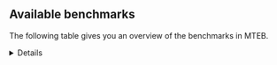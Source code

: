 ## Available benchmarks
The following table gives you an overview of the benchmarks in MTEB.

<details>

<!-- This allows the table to be autogenerated in the future: -->
<!-- BENCHMARKS TABLE START -->

| Name | Leaderboard name | # Tasks | Task Types | Domains | Languages |
|------|------------------|---------|------------|---------|-----------|
| [BEIR](https://arxiv.org/abs/2104.08663) | BEIR | 15 | Retrieval: 15 | [Written, Medical, Encyclopaedic, Government, Blog, Social, Academic, Reviews, Programming, News, Financial, Non-fiction, Web] | eng |
| [BEIR-NL](https://arxiv.org/abs/2412.08329) | BEIR-NL | 15 | Retrieval: 15 | [Written, Medical, Encyclopaedic, Academic, Non-fiction, Web] | nld |
| [BRIGHT](https://brightbenchmark.github.io/) | BRIGHT | 1 | Retrieval: 1 | [Written, Non-fiction] | eng |
| [BRIGHT (long)](https://brightbenchmark.github.io/) | BRIGHT (long) | 1 | Retrieval: 1 | [Written, Non-fiction] | eng |
| [BuiltBench(eng)](https://arxiv.org/abs/2411.12056) | BuiltBench(eng) | 4 | Clustering: 2, Retrieval: 1, Reranking: 1 | [Engineering, Written] | eng |
| [ChemTEB](https://arxiv.org/abs/2412.00532) | Chemical | 27 | BitextMining: 1, Classification: 17, Clustering: 2, PairClassification: 5, Retrieval: 2 | [Chemistry] | spa,zho,fra,eng,nld,kor,por,hin,tur,ces,msa,jpn,deu |
| [CoIR](https://github.com/CoIR-team/coir) | Code Information Retrieval | 10 | Retrieval: 10 | [Programming, Written] | go,javascript,eng,php,ruby,python,c++,java,sql |
| [CodeRAG](https://arxiv.org/abs/2406.14497) | CodeRAG | 4 | Reranking: 4 | [Programming] | python |
| [Encodechka](https://github.com/avidale/encodechka) | Encodechka | 7 | STS: 2, Classification: 4, PairClassification: 1 | [Written, Government, Social, Fiction, News, Non-fiction, Web] | rus |
| [FollowIR](https://arxiv.org/abs/2403.15246) | Instruction Following | 3 | InstructionRetrieval: 3 | [News, Written] | eng |
| [LongEmbed](https://arxiv.org/abs/2404.12096v2) | Long-context Retrieval | 6 | Retrieval: 6 | [Written, Encyclopaedic, Blog, Fiction, Spoken, Academic, Non-fiction] | eng |
| [MIEB(Img)](https://arxiv.org/abs/2504.10471) | Image only | 49 | Any2AnyRetrieval: 15, ImageClassification: 22, ImageClustering: 5, VisualSTS(eng): 5, VisualSTS(multi): 2 | [Scene, Medical, Encyclopaedic, Written, Blog, Social, Spoken, Reviews, News, Non-fiction, Web] | spa,pol,fra,rus,eng,nld,kor,ara,cmn,ita,por,tur,deu |
| [MIEB(Multilingual)](https://arxiv.org/abs/2504.10471) | Image-Text, Multilingual | 130 | ImageClassification: 22, ImageClustering: 5, ZeroShotClassification: 23, VisionCentricQA: 6, Compositionality: 7, VisualSTS(eng): 7, Any2AnyRetrieval: 45, DocumentUnderstanding: 10, Any2AnyMultilingualRetrieval: 3, VisualSTS(multi): 2 | [Scene, Medical, Encyclopaedic, Constructed, Written, Social, Blog, Spoken, Academic, Reviews, News, Non-fiction, Web] | spa,zho,pol,ron,quz,fas,fin,mri,jpn,fil,tha,bul,dan,rus,vie,ara,ita,hun,tel,ukr,fra,hrv,eng,est,nld,heb,por,nor,tur,ell,ces,swe,deu,ind,ben,cmn,kor,hin,swa |
| [MIEB(eng)](https://arxiv.org/abs/2504.10471) | Image-Text, English | 125 | ImageClassification: 22, ImageClustering: 5, ZeroShotClassification: 23, VisionCentricQA: 6, Compositionality: 7, VisualSTS(eng): 7, Any2AnyRetrieval: 45, DocumentUnderstanding: 10 | [Scene, Medical, Encyclopaedic, Constructed, Written, Social, Blog, Spoken, Academic, Reviews, News, Non-fiction, Web] | eng |
| [MIEB(lite)](https://arxiv.org/abs/2504.10471) | Image-Text, Lite | 51 | ImageClassification: 8, ImageClustering: 2, ZeroShotClassification: 7, VisionCentricQA: 5, Compositionality: 6, VisualSTS(eng): 2, VisualSTS(multi): 2, Any2AnyRetrieval: 11, DocumentUnderstanding: 6, Any2AnyMultilingualRetrieval: 2 | [Scene, Medical, Encyclopaedic, Written, Social, Blog, Spoken, Academic, Reviews, News, Non-fiction, Web] | spa,pol,ron,zho,quz,fas,fin,mri,jpn,fil,tha,bul,dan,rus,vie,ara,ita,hun,tel,ukr,fra,hrv,eng,nld,por,est,heb,nor,tur,ell,ces,swe,deu,ind,ben,cmn,kor,hin,swa |
| [MINERSBitextMining](https://arxiv.org/pdf/2406.07424) | MINERSBitextMining | 7 | BitextMining: 7 | [Social, Reviews, Written] | awa,fin,ina,bos,pcm,min,yid,abs,dan,bbc,mad,ita,max,mui,yor,nij,xho,isl,swg,fao,ell,swh,tur,khm,jav,ben,cmn,hin,amh,uig,dtp,pms,tuk,pol,ace,bew,aze,sqi,hsb,mkd,sun,gsw,oci,bul,slk,ceb,dsb,epo,vie,lit,hun,cha,tat,pes,ibo,hau,hrv,afr,nld,hye,nno,arq,slv,deu,mak,kzj,csb,gle,nds,urd,kaz,cym,glg,bjn,rej,spa,war,yue,ang,ile,jpn,bug,kur,tam,rus,uzb,cor,cbk,orv,kat,fra,lat,lfn,arz,nov,fry,pam,por,gla,ces,bre,mal,tzl,lvs,kor,zsm,ron,mhr,wuu,ast,tha,tgl,ara,bel,bhp,ban,tel,ukr,eus,kab,eng,ber,est,heb,nob,srp,swe,ind,mon,cat,mar,ido |
| MTEB(Code, v1) | Code | 12 | Retrieval: 12 | [Programming, Written] | typescript,go,javascript,eng,php,shell,ruby,swift,scala,python,c++,c,rust,java,sql |
| MTEB(Europe, v1) | European | 74 | BitextMining: 7, Classification: 21, Clustering: 8, Retrieval: 15, InstructionRetrieval: 3, MultilabelClassification: 2, PairClassification: 6, Reranking: 3, STS: 9 | [Written, Constructed, Government, Blog, Fiction, News, Programming, Reviews, Financial, Non-fiction, Subtitles, Medical, Encyclopaedic, Legal, Social, Religious, Spoken, Academic, Web] | pol,spa,ron,fin,bul,dan,slk,lit,ita,hun,mlt,eus,fra,lav,hrv,eng,nld,por,est,isl,nno,nob,fao,ell,ces,slv,swe,deu,gle,rom |
| MTEB(Indic, v1) | Indic | 23 | BitextMining: 4, Clustering: 1, Classification: 13, PairClassification: 1, Retrieval: 2, Reranking: 1, STS: 1 | [Written, Constructed, Encyclopaedic, Legal, Government, Social, Spoken, Fiction, Religious, Reviews, News, Non-fiction, Web] | mwr,bgc,awa,gom,boy,nep,mup,tam,doi,pus,snd,bod,hne,tel,kas,brx,mni,pan,eng,npi,guj,mal,ory,asm,ben,sat,urd,mar,hin,kan,bho,gbm,raj,mai,san |
| MTEB(Law, v1) | Legal | 8 | Retrieval: 8 | [Written, Legal] | zho,deu,eng |
| MTEB(Medical, v1) | Medical | 12 | Retrieval: 9, Clustering: 2, Reranking: 1 | [Written, Medical, Government, Academic, Non-fiction, Web] | spa,pol,zho,fra,rus,vie,eng,cmn,kor,ara |
| MTEB(Multilingual, v1) | Multilingual | 132 | BitextMining: 13, Classification: 43, Clustering: 17, Retrieval: 18, InstructionRetrieval: 3, MultilabelClassification: 5, PairClassification: 11, Reranking: 6, STS: 16 | [Written, Constructed, Government, Blog, Fiction, News, Programming, Reviews, Financial, Non-fiction, Subtitles, Entertainment, Medical, Encyclopaedic, Legal, Social, Religious, Spoken, Academic, Web] | con,awa,clu,tna,bos,scn,pcm,tiw,orm,tte,amn,hus,srm,tac,wim,quh,dwy,amx,ian,wiu,ita,aon,max,ngp,kyc,gyr,bod,kwj,kmg,xon,snp,kms,agd,avt,mni,ake,boa,tur,trc,fao,pri,hla,mco,khm,mbb,kwf,ayr,kan,gof,kpf,beo,seh,bps,raj,mey,maj,mav,mcd,amo,bgs,mpj,cbt,gai,zul,iou,urb,haw,byx,met,obo,cgc,mdy,omw,mkd,alp,sgb,cut,kos,jic,mup,nhw,vie,dsb,gsw,lit,bzj,ckb,qup,qxn,fuv,ino,bki,pes,cta,fuf,hau,caf,yaq,dhg,bhg,kvg,bnp,hye,nno,aau,wer,kvn,msk,slv,ewe,deu,tku,bco,bhl,mux,zpm,bvd,agg,wrk,bam,gaz,ctu,amp,aai,ghs,gym,ngu,apc,ars,dgz,swa,nop,smk,glg,war,nys,pao,poi,dww,ffm,mcb,txu,zab,acu,gnw,pah,aak,cax,kjs,kmo,amk,kkc,gdr,chq,sot,pab,mig,als,hns,stp,ksd,crh,mkn,zar,srq,snd,arb,kpx,spp,mxb,qvh,mam,orv,dah,amm,srn,mcp,ttc,arz,qvm,qvw,pam,cco,gub,nor,llg,bjz,hlt,lex,gla,cbs,sbk,cui,txq,asm,daa,wiv,mih,kmu,kne,inb,mps,zai,sat,suz,nlg,xbi,chz,kgk,cmo,bgc,pwg,box,mgh,bjk,ese,jni,wal,wsk,lac,dwr,uvl,ast,blz,mbs,arl,pio,qvz,zyp,cnt,umb,msc,ndj,qvc,tzj,mlt,tel,aii,grn,amr,zpc,ter,ppo,nso,eus,mau,auc,nqo,apn,cuc,rop,gui,taw,cpc,top,shi,nii,wnc,sah,qvn,ycn,att,tgp,ssd,dif,fue,gaw,mar,mzz,tsn,toc,gbm,awx,mya,cth,mti,aom,tgk,fin,tir,emi,qvs,min,ikk,cnl,ary,gdn,abs,pag,hui,cap,uri,ubu,mhl,fuc,sri,dan,ton,wat,wed,bmu,huu,pad,cac,mui,sco,usa,nhe,kpj,awk,kas,tah,yre,kmh,swg,kir,ell,mwp,ndg,bjr,nuy,mmo,yal,poh,kmk,lus,glk,qwh,khk,apw,sab,ben,ruf,sbe,bho,klv,tuc,hat,kea,crx,rom,kto,tpz,noa,pol,mkj,reg,ace,vid,yut,tdt,pon,mri,guo,maa,kje,nch,buk,agm,bba,bjp,yuj,car,etr,slk,epo,kbm,swp,xtd,aby,tpa,kdc,hvn,nwi,tbg,cha,for,xnn,tat,kyq,wol,tzm,run,kqc,som,fon,yrb,afr,npi,mgc,lij,plt,dyu,mak,wbp,ksj,lid,waj,zao,qxh,eri,zaj,nhu,zpq,ebk,tav,sua,zac,rej,bdd,tbf,yue,nvm,tnc,chk,gwi,cjo,shj,gvc,lww,wbi,acm,grc,tos,bug,sue,kur,tbo,ydd,tmd,tue,zaa,spy,mic,nca,poe,hch,mpx,otq,nss,ons,prf,agt,alq,gng,lat,ncu,sbs,por,snn,mos,aer,tbc,kin,tgo,tzl,piu,ncj,snx,klt,gup,kiw,too,sgz,mna,ntp,ilo,sny,mto,poy,nde,mox,agn,cme,zho,bao,kkl,arp,tcz,row,quf,kpw,lgl,nak,apr,ssw,cav,abx,tfr,tgl,cbr,kdl,bhp,tew,ban,aey,leu,zaw,agr,kbc,mca,zas,mph,svk,bkq,kue,est,wnu,adz,hbo,heb,kwd,chv,tcs,gux,kze,ziw,myu,ctp,cbu,guh,cat,mon,wap,gvf,gul,jac,tnp,zca,tzo,yka,acq,cak,bus,hmo,ssg,rro,ina,bjv,mbl,urw,mib,nep,shn,not,kbp,kde,khz,mpp,bmr,jae,hix,mad,mbj,mle,smo,dji,pls,heg,hne,cek,dgc,yor,bem,jvn,nij,mxq,lmo,myy,lim,tet,isl,geb,fas,luo,spm,swh,kiz,tof,nfa,ven,okv,wrs,apz,nya,quc,jav,taq,kpr,shp,cmn,zlm,hin,mbt,amh,knc,ikw,msb,dob,ipi,cao,san,tuk,dtp,myw,zga,kyg,gah,xav,tpi,ura,nna,ata,kgf,sun,jao,oci,hop,mxt,emp,khs,arn,doi,hun,plu,qub,ncl,ibo,meq,apu,mjc,cwe,mvn,qul,roo,mlg,arq,tso,nbq,lug,csb,nyu,ood,ajp,nds,wln,tee,urd,huv,mbh,xla,maz,xsi,bjn,wmt,lbk,spa,crn,nab,lin,qve,szl,pap,vec,ang,ile,ntj,bzd,bbb,nnq,hto,mpm,jpn,zam,lcm,wro,faa,kmb,ztq,zad,nhg,sll,uzb,nko,kek,mmx,lao,knf,cor,tvk,div,yva,kat,fra,far,lav,lfn,xed,opm,tuo,xtm,awb,mwf,ces,chf,kud,mal,tif,tyv,upv,gun,mqb,zat,nin,tiy,pir,auy,mek,lvs,aui,cjk,rgu,cab,mcr,kyz,nif,sxb,ixl,sna,ken,atg,mir,ron,ssx,wuu,bzh,dik,zpu,kyf,pma,bkx,tha,tlf,sja,cbv,kam,vmy,djk,agu,ara,wos,mcq,yaa,tum,dov,bss,lif,fai,otn,aeb,kon,uzn,kab,toj,ber,bmh,tbz,spl,srp,gum,mks,swe,ind,ory,zpz,glv,gnn,boj,mlh,bch,rmy,nas,cbc,azz,ptu,sim,tnk,tod,gom,mie,bqp,mgw,jiv,kup,acr,yid,caa,msa,zav,npl,rkb,wmw,zty,mio,amf,aka,gmv,kqf,lua,bbc,csy,hub,kew,ktm,pjt,soq,uli,yuw,prs,taj,zpl,lbb,bpr,cof,mkl,ubr,xho,bea,guj,anv,ape,sus,azb,kwi,bon,cso,sag,mil,bgt,bef,yap,nhr,jid,cpu,uig,kaq,pms,chd,cub,bew,msy,kmr,sin,abt,muy,nhi,mag,esk,aze,aoj,fil,sqi,kql,hsb,aia,bul,nus,ceb,bxh,rmc,aoi,meu,twi,uvh,cot,cbi,aaz,sps,amu,cux,maq,gfk,bvr,hrv,miz,nld,kik,aly,cni,kpg,big,bmk,cjv,snc,wuv,kzj,ots,cpb,gle,bsn,otm,viv,kaz,mbc,atd,tsw,cym,ame,bak,knv,bsp,yss,boy,mqj,cuk,urt,yon,kbh,ulk,zsr,tuf,ded,mwc,hmn,soy,beu,mit,ntu,nsn,kqw,tam,enq,hot,rai,rus,gam,srd,anh,zia,mwe,pus,fur,cbk,dop,are,nou,bbr,gvs,kgp,ong,ote,pan,pbt,tim,bqc,fry,nov,mlp,byr,usp,bre,krc,zpo,kbq,fij,pib,tpt,acf,bkd,ign,mxp,mva,yad,kor,zsm,zap,sey,gvn,kqa,mai,dgr,mwr,zpv,djr,mpt,imo,atb,mcf,mhr,ksr,rwo,naf,zos,isn,cop,bsj,cle,tke,iws,bel,ltz,nhy,blw,dad,mop,myk,rug,cpy,udu,ukr,mee,cya,yml,brx,fuh,quy,eng,nob,kac,tnn,ptp,apb,med,qxo,azg,eko,knj,cpa,tca,azj,dzo,aso,nho,ltg,ido,yle,yby,msm |
| [MTEB(Scandinavian, v1)](https://kennethenevoldsen.github.io/scandinavian-embedding-benchmark/) | Scandinavian | 28 | BitextMining: 2, Classification: 13, Retrieval: 7, Clustering: 6 | [Written, Encyclopaedic, Legal, Government, Social, Blog, Fiction, Spoken, Reviews, News, Non-fiction, Web] | dan,nob,isl,nno,fao,swe |
| [MTEB(cmn, v1)](https://github.com/FlagOpen/FlagEmbedding/tree/master/research/C_MTEB) | Chinese | 32 | Retrieval: 8, Reranking: 4, PairClassification: 2, Clustering: 4, STS: 7, Classification: 7 | [Written, Medical, Government, Entertainment, Academic, Financial, Non-fiction] | cmn |
| [MTEB(deu, v1)](https://arxiv.org/html/2401.02709v1) | German | 19 | Classification: 6, Clustering: 4, PairClassification: 2, Reranking: 1, Retrieval: 4, STS: 2 | [Written, Encyclopaedic, Legal, Spoken, Reviews, News, Non-fiction, Web] | deu |
| MTEB(eng, v1) | English Legacy | 56 | Classification: 12, Retrieval: 15, Clustering: 11, Reranking: 4, STS: 10, PairClassification: 3, Summarization: 1 | [Written, Medical, Encyclopaedic, Government, Social, Blog, Spoken, Academic, Reviews, Programming, News, Financial, Non-fiction, Web] | eng |
| MTEB(eng, v2) | English | 41 | Retrieval: 10, Clustering: 8, Reranking: 2, STS: 9, Classification: 8, PairClassification: 3, Summarization: 1 | [Written, Medical, Encyclopaedic, Blog, Social, Spoken, Academic, Reviews, Programming, News, Financial, Non-fiction, Web] | eng |
| MTEB(fas, beta) | Farsi (BETA) | 60 | Classification: 18, Clustering: 5, PairClassification: 8, Reranking: 2, Retrieval: 21, STS: 3, BitextMining: 3 | [Written, Medical, Encyclopaedic, Social, Blog, Spoken, Religious, Academic, Reviews, News, Web] | fas |
| [MTEB(fra, v1)](https://arxiv.org/abs/2405.20468) | French | 25 | Classification: 6, Clustering: 7, PairClassification: 1, Reranking: 2, Retrieval: 5, STS: 3, Summarization: 1 | [Written, Encyclopaedic, Legal, Social, Spoken, Academic, Reviews, News, Non-fiction, Web] | eng,fra |
| [MTEB(jpn, v1)](https://github.com/sbintuitions/JMTEB) | Japanese | 16 | Clustering: 2, Classification: 4, STS: 2, PairClassification: 1, Retrieval: 6, Reranking: 1 | [Written, Encyclopaedic, Spoken, Academic, Reviews, News, Non-fiction, Web] | jpn |
| MTEB(kor, v1) | Korean | 6 | Classification: 1, Reranking: 1, Retrieval: 2, STS: 2 | [Written, Encyclopaedic, Spoken, Reviews, News, Web] | kor |
| [MTEB(pol, v1)](https://arxiv.org/abs/2405.10138) | Polish | 17 | Classification: 7, Clustering: 3, PairClassification: 4, STS: 3 | [Written, Legal, Social, Spoken, Fiction, Academic, Reviews, News, Non-fiction, Web] | pol |
| [MTEB(rus, v1)](https://aclanthology.org/2023.eacl-main.148/) | Russian | 23 | Classification: 9, Clustering: 3, MultilabelClassification: 2, PairClassification: 1, Reranking: 2, Retrieval: 3, STS: 3 | [Written, Encyclopaedic, Social, Blog, Spoken, Academic, Reviews, News, Web] | rus |
| [NanoBEIR](https://huggingface.co/collections/zeta-alpha-ai/nanobeir-66e1a0af21dfd93e620cd9f6) | NanoBEIR | 13 | Retrieval: 13 | [Written, Medical, Encyclopaedic, Social, Academic, News, Non-fiction, Web] | eng |
| [RAR-b](https://arxiv.org/abs/2404.06347) | Reasoning retrieval | 17 | Retrieval: 17 | [Programming, Written, Encyclopaedic] | eng |

<!-- BENCHMARKS TABLE END -->
